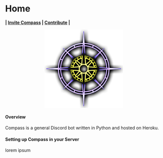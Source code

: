 # Home

**| [Invite Compass](https://discord.com/oauth2/authorize?client_id=932737557836468297&scope=bot&permissions=8&scope=applications.commands%20bot) | [Contribute](https://gitlab.com/glass-ships/compass-bot) |**

<img src='images/compass.png' alt='Compass Logo' width='50%' style='display: block; margin-left: auto; margin-right: auto;'> 

#### Overview

Compass is a general Discord bot written in Python and hosted on Heroku. 

#### Setting up Compass in your Server

lorem  ipsum